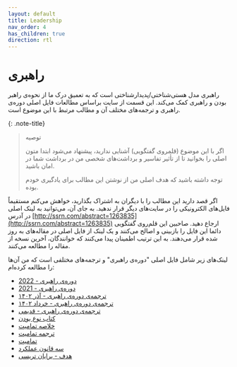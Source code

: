 ```yaml
---
layout: default
title: Leadership
nav_order: 4
has_children: true
direction: rtl
---
```


# راهبری
راهبری مدل هستی‌شناختی/پدیدارشناختی است که به تعمیق درک ما از نحوه‌ی راهبر بودن و راهبری کمک می‌کند. این قسمت از سایت براساس مطالعات فایل اصلی دوره‌ی راهبری و ترجمه‌های مختلف آن و مطالب مرتبط با این موضوع است.

{: .note-title}
> توصیه
> 
> اگر با این موضوع (قلمروی گفتگویی) آشنایی ندارید، پیشنهاد می‌شود ابتدا متون اصلی را بخوانید تا از تأثیر تفاسیر و برداشت‌های شخصی من در برداشت شما در امان باشید.
>
> توجه داشته باشید که هدف اصلی من از نوشتن این مطالب برای یادگیری خودم بوده.

اگر قصد دارید این مطالب را با دیگران به اشتراک بگذارید، خواهش می‌کنم مستقیماً فایل‌های الکترونیکی را در سایت‌های دیگر قرار ندهید. به جای آن، می‌توانید به لینک اصلی در آدرس [http://ssrn.com/abstract=1263835](http://ssrn.com/abstract=1263835) ارجاع دهید. صاحبین این قلم‌روی گفتگویی دائما این فایل را بازبینی و اصالح می‌کنند و یک لینک از فایل اصلی در مقاله‌های به روز شده قرار می‌دهند. به این ترتیب اطمینان پیدا می‌کنند که خوانندگان، آخرین نسخه از مقاله را مطالعه می‌کنند.

لینک‌های زیر شامل فایل اصلی "دوره‌ی راهبری" و ترجمه‌های مختلفی است که من آن‌ها را مطالعه کرده‌ام:

- [دوره‌ی راهبری - 2022](/assets/SSRN-id1263835.pdf)
- [دوره‌ی راهبری - 2021](/assets/UCLA2021CumulativeSlideDeck.pdf)
- [ترجمه‌ی دوره‌ی راهبری - آذر ۱۴۰۲](/assets/leadership-fa-2023-12.pdf)
- [ترجمه‌ی دوره‌ی راهبری - خرداد ۱۴۰۲](/assets/Leadership-fa-2023-05.pdf)
- [ترجمه‌ی دوره‌ی راهبری - قدیمی](/assets/SSRN-id3081564.pdf)
- [کتاب نوع بودن](/assets/speaking-being-werner-erhard-martin-heidegger.pdf)
- [خلاصه تمامیت](/assets/SSRN-id1511274.pdf)
- [ترجمه تمامیت](/assets/integrity.pdf)
- [تمامیت](/assets/SSRN-id920625.pdf)
- [سه قانون عملکرد](/assets/The-Three-Laws-of-Performance.pdf)
- [هدف - برایان تریسی](/assets/Goals-by-Brain-Tracy.pdf)

